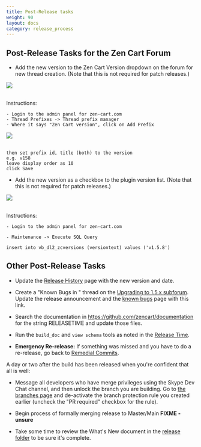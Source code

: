 ```yaml
---
title: Post-Release tasks 
weight: 90
layout: docs
category: release_process
---
```


## Post-Release Tasks for the Zen Cart Forum 
- Add the new version to the Zen Cart Version dropdown on the forum for new thread creation. (Note that this is not required for patch releases.)

<img src="/images/forum_version_selection.png"> 
<br><br>

Instructions: 
```
- Login to the admin panel for zen-cart.com
- Thread Prefixes -> Thread prefix manager 
- Where it says "Zen Cart version", click on Add Prefix 
```

<img src="/images/thread_prefix_manager.png"> 
<br><br>

```
then set prefix id, title (both) to the version 
e.g. v158
leave display order as 10 
click Save
```

- Add the new version as a checkbox to the plugin version list. (Note that this is not required for patch releases.)

<img src="/images/plugin_version_selection.png"> 
<br><br>

Instructions: 
```
- Login to the admin panel for zen-cart.com

- Maintenance -> Execute SQL Query 

insert into vb_dl2_zcversions (versiontext) values ('v1.5.8')
```

## Other Post-Release Tasks 

- Update the [Release History](/user/about_us/release_history/) page with the new version and date.

- Create a "Known Bugs in <release>" thread on the [Upgrading to 1.5.x subforum](https://www.zen-cart.com/forumdisplay.php?156-Upgrading-to-1-5-x).   Update the release announcement and the [known bugs](/user/about_us/known_bugs/) page with this link.

- Search the documentation in https://github.com/zencart/documentation for the string RELEASETIME and update those files.

- Run the `build_doc` and `view schema` tools as noted in the [Release Time](https://github.com/scottcwilson/zencart_tools). 

- **Emergency Re-release:** If something was missed and you have to do a re-release, go back to [Remedial Commits](/dev/release_process/release_tagging/#possible-remedial-commits). 

A day or two after the build has been released when you're confident that all is well: 

- Message all developers who have merge privileges using the Skype Dev Chat channel, and then unlock the branch you are building.  Go to [the branches page](https://github.com/zencart/zencart/settings/branches) and de-activate the branch protection rule you created earlier (uncheck the "PR required" checkbox for the rule).

- Begin process of formally merging release to Master/Main **FIXME - unsure**

- Take some time to review the What's New document in the [release folder](/release) to be sure it's complete. 

